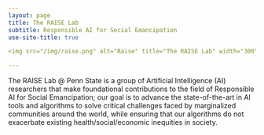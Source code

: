 ```yaml
---
layout: page
title: The RAISE Lab
subtitle: Responsible AI for Social Emancipation
use-site-title: true

<img src="/img/raise.png" alt="Raise" title="The RAISE Lab" width="300" height="300" />

---
```


The RAISE Lab @ Penn State is a group of Artificial Intelligence (AI) researchers that make foundational contributions to the field of Responsible AI for Social Emancipation; our goal is to advance the state-of-the-art in AI tools and algorithms to solve critical challenges faced by marginalized communities around the world, while ensuring that our algorithms do not exacerbate existing health/social/economic inequities in society.
